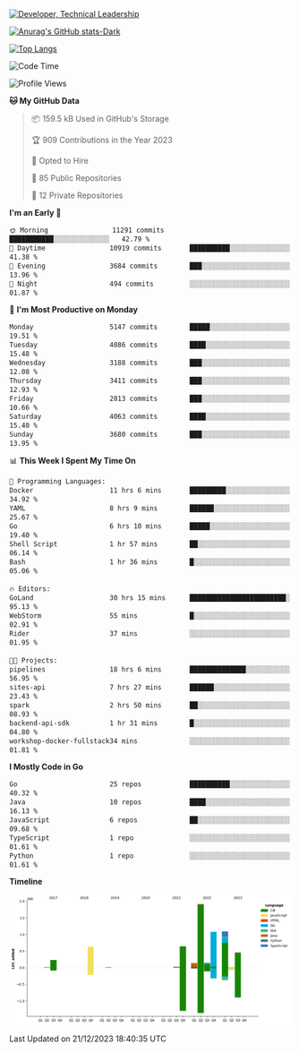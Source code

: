 <div>
  <a href="https://www.linkedin.com/in/arielpineiro/" target="_blank" rel="nofollow noopener noreferrer">
    <img src="https://img.shields.io/badge/-LinkedIn-%230077B5?style=for-the-badge&logo=linkedin&logoColor=white" alt="Developer, Technical Leadership" title="Ariel Piñeiro">
  </a>
</div>

[![Anurag's GitHub stats-Dark](https://github-readme-stats.vercel.app/api?username=arielsrv&show_icons=true&theme=dark#gh-dark-mode-only)](https://github.com/anuraghazra/github-readme-stats#gh-dark-mode-only)

[![Top Langs](https://github-readme-stats.vercel.app/api/top-langs/?username=arielsrv&layout=compact&langs_count=10&theme=dark#gh-dark-mode-only)](https://github.com/anuraghazra/github-readme-stats&theme=dark#gh-dark-mode-only)

<!--START_SECTION:waka-->
![Code Time](http://img.shields.io/badge/Code%20Time-372%20hrs%2058%20mins-blue)

![Profile Views](http://img.shields.io/badge/Profile%20Views-0-blue)

**🐱 My GitHub Data** 

> 📦 159.5 kB Used in GitHub's Storage 
 > 
> 🏆 909 Contributions in the Year 2023
 > 
> 💼 Opted to Hire
 > 
> 📜 85 Public Repositories 
 > 
> 🔑 12 Private Repositories 
 > 
**I'm an Early 🐤** 

```text
🌞 Morning                11291 commits       ███████████░░░░░░░░░░░░░░   42.79 % 
🌆 Daytime                10919 commits       ██████████░░░░░░░░░░░░░░░   41.38 % 
🌃 Evening                3684 commits        ███░░░░░░░░░░░░░░░░░░░░░░   13.96 % 
🌙 Night                  494 commits         ░░░░░░░░░░░░░░░░░░░░░░░░░   01.87 % 
```
📅 **I'm Most Productive on Monday** 

```text
Monday                   5147 commits        █████░░░░░░░░░░░░░░░░░░░░   19.51 % 
Tuesday                  4086 commits        ████░░░░░░░░░░░░░░░░░░░░░   15.48 % 
Wednesday                3188 commits        ███░░░░░░░░░░░░░░░░░░░░░░   12.08 % 
Thursday                 3411 commits        ███░░░░░░░░░░░░░░░░░░░░░░   12.93 % 
Friday                   2813 commits        ███░░░░░░░░░░░░░░░░░░░░░░   10.66 % 
Saturday                 4063 commits        ████░░░░░░░░░░░░░░░░░░░░░   15.40 % 
Sunday                   3680 commits        ███░░░░░░░░░░░░░░░░░░░░░░   13.95 % 
```


📊 **This Week I Spent My Time On** 

```text
💬 Programming Languages: 
Docker                   11 hrs 6 mins       █████████░░░░░░░░░░░░░░░░   34.92 % 
YAML                     8 hrs 9 mins        ██████░░░░░░░░░░░░░░░░░░░   25.67 % 
Go                       6 hrs 10 mins       █████░░░░░░░░░░░░░░░░░░░░   19.40 % 
Shell Script             1 hr 57 mins        ██░░░░░░░░░░░░░░░░░░░░░░░   06.14 % 
Bash                     1 hr 36 mins        █░░░░░░░░░░░░░░░░░░░░░░░░   05.06 % 

🔥 Editors: 
GoLand                   30 hrs 15 mins      ████████████████████████░   95.13 % 
WebStorm                 55 mins             █░░░░░░░░░░░░░░░░░░░░░░░░   02.91 % 
Rider                    37 mins             ░░░░░░░░░░░░░░░░░░░░░░░░░   01.95 % 

🐱‍💻 Projects: 
pipelines                18 hrs 6 mins       ██████████████░░░░░░░░░░░   56.95 % 
sites-api                7 hrs 27 mins       ██████░░░░░░░░░░░░░░░░░░░   23.43 % 
spark                    2 hrs 50 mins       ██░░░░░░░░░░░░░░░░░░░░░░░   08.93 % 
backend-api-sdk          1 hr 31 mins        █░░░░░░░░░░░░░░░░░░░░░░░░   04.80 % 
workshop-docker-fullstack34 mins             ░░░░░░░░░░░░░░░░░░░░░░░░░   01.81 % 
```

**I Mostly Code in Go** 

```text
Go                       25 repos            ██████████░░░░░░░░░░░░░░░   40.32 % 
Java                     10 repos            ████░░░░░░░░░░░░░░░░░░░░░   16.13 % 
JavaScript               6 repos             ██░░░░░░░░░░░░░░░░░░░░░░░   09.68 % 
TypeScript               1 repo              ░░░░░░░░░░░░░░░░░░░░░░░░░   01.61 % 
Python                   1 repo              ░░░░░░░░░░░░░░░░░░░░░░░░░   01.61 % 
```



**Timeline**

![Lines of Code chart](https://raw.githubusercontent.com/arielsrv/arielsrv/main/assets/bar_graph.png)


 Last Updated on 21/12/2023 18:40:35 UTC
<!--END_SECTION:waka-->
